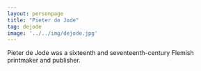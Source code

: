 ```yaml
---
layout: personpage
title: "Pieter de Jode"
tag: dejode
image: '../../img/dejode.jpg'
---
```


<p>Pieter de Jode was a sixteenth and seventeenth-century Flemish printmaker and publisher.</p>